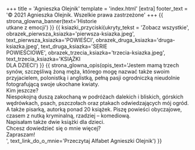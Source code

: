 +++
title = 'Agnieszka Olejnik'
template = 'index.html'
[extra]
footer_text = '© 2021 Agnieszka Olejnik. Wszelkie prawa zastrzeżone'
+++
{{ strona_glowna_banner(text='Historie<br/>utkane z emocji') }}
{{ ksiazki_przyciski(ukryty_tekst = 'Zobacz wszystkie', obrazek_pierwsza_ksiazka='pierwsza-ksiazka.jpeg', text_pierwsza_ksiazka='POWIEŚCI', obrazek_druga_ksiazka='druga-ksiazka.jpeg', text_druga_ksiazka='SERIE<br/>POWIEŚCIOWE', obrazek_trzecia_ksiazka='trzecia-ksiazka.jpeg', text_trzecia_ksiazka='KSIĄŻKI<br/>DLA DZIECI') }}
{{ strona_glowna_opis(opis_text='Jestem mamą trzech synów, szczęśliwą żoną męża, którego mogę nazwać także swoim
przyjacielem, polonistką i anglistką, pełną pasji ogrodniczką nieudolnie fotografującą swoje ukochane kwiaty. <br />
Kim jeszcze? <br />
Niespokojną duszą zakochaną w podróżach dalekich i bliskich, górskich wędrówkach, psach, pszczołach oraz ptakach odwiedzających mój ogród. A także pisarką, autorką ponad 20 książek. Piszę powieści obyczajowe, czasem z nutką kryminalną, rzadziej – komediową. <br />
Napisałam także dwie książki dla dzieci. <br />
Chcesz dowiedzieć się o mnie więcej? <br />
Zapraszam!<br/>', text_link_do_o_mnie='Przeczytaj Alfabet Agnieszki Olejnik') }}

